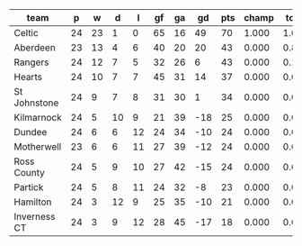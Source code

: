 |     team     | p  | w  | d  | l  | gf | ga | gd  | pts | champ | top2  | top3  | top4  |  5-7  | bot4  | bot3  | bot2  |
|--------------|----|----|----|----|----|----|-----|-----|-------|-------|-------|-------|-------|-------|-------|-------|
| Celtic       | 24 | 23 |  1 |  0 | 65 | 16 |  49 |  70 | 1.000 | 1.000 | 1.000 | 1.000 | 0.000 | 0.000 | 0.000 | 0.000|
| Aberdeen     | 23 | 13 |  4 |  6 | 40 | 20 |  20 |  43 | 0.000 | 0.807 | 0.973 | 0.999 | 0.002 | 0.000 | 0.000 | 0.000|
| Rangers      | 24 | 12 |  7 |  5 | 32 | 26 |   6 |  43 | 0.000 | 0.175 | 0.819 | 0.974 | 0.026 | 0.000 | 0.000 | 0.000|
| Hearts       | 24 | 10 |  7 |  7 | 45 | 31 |  14 |  37 | 0.000 | 0.017 | 0.171 | 0.789 | 0.211 | 0.000 | 0.000 | 0.000|
| St Johnstone | 24 |  9 |  7 |  8 | 31 | 30 |   1 |  34 | 0.000 | 0.002 | 0.037 | 0.236 | 0.762 | 0.000 | 0.000 | 0.000|
| Kilmarnock   | 24 |  5 | 10 |  9 | 21 | 39 | -18 |  25 | 0.000 | 0.000 | 0.000 | 0.000 | 0.315 | 0.514 | 0.339 | 0.170|
| Dundee       | 24 |  6 |  6 | 12 | 24 | 34 | -10 |  24 | 0.000 | 0.000 | 0.000 | 0.001 | 0.409 | 0.413 | 0.258 | 0.129|
| Motherwell   | 23 |  6 |  6 | 11 | 27 | 39 | -12 |  24 | 0.000 | 0.000 | 0.000 | 0.000 | 0.346 | 0.483 | 0.318 | 0.172|
| Ross County  | 24 |  5 |  9 | 10 | 27 | 42 | -15 |  24 | 0.000 | 0.000 | 0.000 | 0.000 | 0.308 | 0.523 | 0.348 | 0.194|
| Partick      | 24 |  5 |  8 | 11 | 24 | 32 |  -8 |  23 | 0.000 | 0.000 | 0.000 | 0.001 | 0.483 | 0.348 | 0.210 | 0.100|
| Hamilton     | 24 |  3 | 12 |  9 | 25 | 35 | -10 |  21 | 0.000 | 0.000 | 0.000 | 0.000 | 0.108 | 0.793 | 0.667 | 0.486|
| Inverness CT | 24 |  3 |  9 | 12 | 28 | 45 | -17 |  18 | 0.000 | 0.000 | 0.000 | 0.000 | 0.033 | 0.927 | 0.859 | 0.749|
